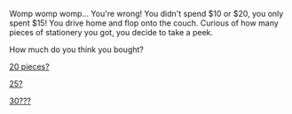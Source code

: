 Womp womp womp... You're wrong! You didn't spend $10 or $20, you only spent $15!
You drive home and flop onto the couch. Curious of how many pieces of stationery you got, you decide to take a peek.

How much do you think you bought?

[20 pieces?](./right-pieces.md)

[25?](./wrong-pieces.md)

[30???](./wrong-pieces.md)
